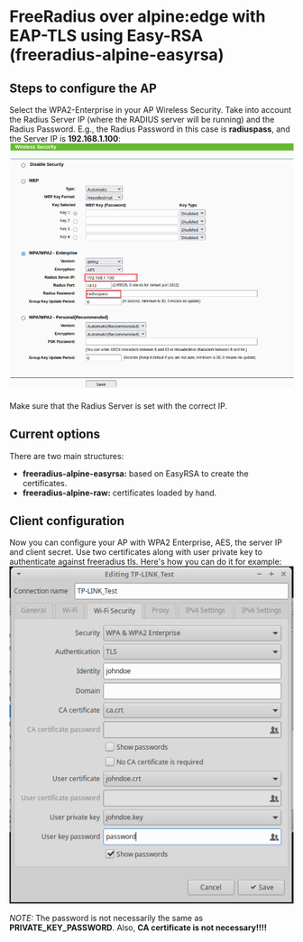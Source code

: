 # FreeRadius over alpine:edge with EAP-TLS using Easy-RSA (freeradius-alpine-easyrsa)

## Steps to configure the AP
Select the WPA2-Enterprise in your AP Wireless Security. Take into account the Radius Server IP (where the RADIUS server will be running) and the Radius Password. E.g., the Radius Password in this case is **radiuspass**, and the Server IP is **192.168.1.100**:
![](imgs/APSetup.png)

Make sure that the Radius Server is set with the correct IP.

## Current options
There are two main structures:
* **freeradius-alpine-easyrsa:** based on EasyRSA to create the certificates.
* **freeradius-alpine-raw:** certificates loaded by hand.

## Client configuration
Now you can configure your AP with WPA2 Enterprise, AES, the server IP and client secret.
Use two certificates along with user private key to authenticate against freeradius tls.
Here's how you can do it for example:
![](imgs/CPUAuthentication.png)

*NOTE:* The password is not necessarily the same as **PRIVATE_KEY_PASSWORD**. Also, **CA certificate is not necessary!!!!**